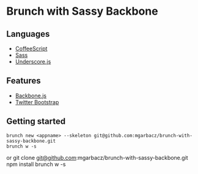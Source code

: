 # Brunch with Sassy Backbone

## Languages
- [CoffeeScript](http://coffeescript.org/)
- [Sass](http://sass-lang.com/)
- [Underscore.js](http://underscorejs.org/)

## Features
- [Backbone.js](http://backbonejs.org/)
- [Twitter Bootstrap](http://twitter.github.com/bootstrap/)

## Getting started
    brunch new <appname> --skeleton git@github.com:mgarbacz/brunch-with-sassy-backbone.git
    brunch w -s
or
    git clone git@github.com:mgarbacz/brunch-with-sassy-backbone.git
    npm install
    brunch w -s
